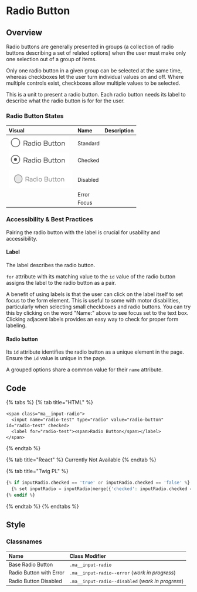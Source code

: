 # Radio Button

## Overview

Radio buttons are generally presented in groups \(a collection of radio buttons describing a set of related options\) when the user must make only one selection out of a group of items.

Only one radio button in a given group can be selected at the same time, whereas checkboxes let the user turn individual values on and off. Where multiple controls exist, checkboxes allow multiple values to be selected.

This is a unit to present a radio button. Each radio button needs its label to describe what the radio button is for for the user.

### Radio Button States

| Visual | Name | Description |
| :--- | :--- | :--- |
| ![](../../.gitbook/assets/form_input_radio.png) | Standard |  |
| ![](../../.gitbook/assets/form_input_radio_checked.png) | Checked |  |
| ![](../../.gitbook/assets/radio-button-disabled-small.png) | Disabled |  |
|  | Error |  |
|  | Focus |  |

### Accessibility & Best Practices

Pairing the radio button with the label is crucial for usability and accessibility.

#### Label

The label describes the radio button.

`for` attribute with its matching value to the `id` value of the radio button assigns the label to the radio button as a pair.

A benefit of using labels is that the user can click on the label itself to set focus to the form element. This is useful to some with motor disabilities, particularly when selecting small checkboxes and radio buttons. You can try this by clicking on the word "Name:" above to see focus set to the text box. Clicking adjacent labels provides an easy way to check for proper form labeling.

#### Radio button

Its `id` attribute identifies the radio button as a unique element in the page. Ensure the `id` value is unique in the page.

A grouped options share a common value for their `name` attribute.

## Code

{% tabs %}
{% tab title="HTML" %}
```markup
<span class="ma__input-radio">
  <input name="radio-test" type="radio" value="radio-button" id="radio-test" checked>
  <label for="radio-test"><span>Radio Button</span></label>
</span>
```
{% endtab %}

{% tab title="React" %}
Currently Not Available
{% endtab %}

{% tab title="Twig PL" %}
```php
{% if inputRadio.checked == 'true' or inputRadio.checked == 'false' %}
  {% set inputRadio = inputRadio|merge({'checked': inputRadio.checked == 'true' ? true : false }) %}
{% endif %}
```
{% endtab %}
{% endtabs %}

## Style

### Classnames

| Name | Class Modifier |
| :--- | :--- |
| Base Radio Button | `.ma__input-radio` |
| Radio Button with Error | `.ma__input-radio--error` \(_work in progress_\) |
| Radio Button Disabled | `.ma__input-radio--disabled` \(_work in progress_\) |

